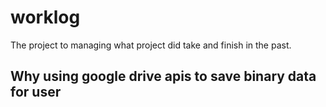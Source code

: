 # worklog
The project to managing what project did take and finish in the past. 

## Why using google drive apis to save binary data for user
